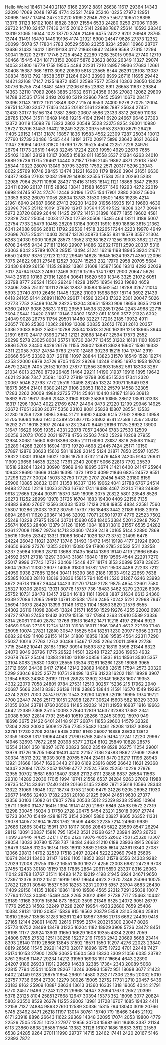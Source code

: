 Hello Wolrd
18461
3440
21187
6166
23912
8891
26638
11617
29364
14343
32090
17069
2048
19795
4774
22521
7499
25246
10225
27972
12951
30698
15677
17494
2473
20220
5199
22946
7925
25672
10651
28398
13376
31123
16102
1081
18828
3807
21554
6533
24280
9259
27006
11985
29732
14710
32457
17436
2415
20162
5141
22888
7867
25614
10593
28340
13319
31065
16044
1023
18770
3749
21496
6475
24222
9201
26948
28765
13744
31491
16470
1449
19196
4174
21921
6900
24647
9626
27373
12352
30099
15078
57
17804
2783
20529
5508
23255
8234
25981
10960
28707
13686
31433
16412
1391
19138
4117
21863
6842
24589
9568
27315
12294
30041
15020
32767
17746
2725
4542
22289
7268
25015
9994
27740
12719
30466
15445
424
18171
3150
20897
5876
23623
8602
26349
11327
29074
14053
31800
16779
1758
19505
4484
22231
7210
24957
9936
27683
12661
30408
15387
366
18113
3092
20839
5818
23565
8544
26291
28108
13087
30834
15813
792
18538
3517
21264
6243
23990
8969
26716
11695
29442
14421
32168
17147
2125
19872
4851
22598
7577
25324
10303
28050
13029
30776
15755
734
18481
3459
21206
6185
23932
8911
26658
11637
29384
14363
32110
17089
2068
3885
21632
6611
24358
9336
27083
12062
29809
14788
32535
17514
2493
20240
5219
22966
7945
25691
10670
28417
13396
31143
16122
1101
18848
3827
21574
6553
24300
9278
27025
12004
29751
14730
32477
17456
2435
20182
5161
22908
7887
25634
27451
12430
30177
15156
134
17881
2860
20607
5586
23333
8312
26059
11038
28785
13764
31511
16489
1468
19215
4194
21941
6920
24667
9646
27393
12372
30119
15098
76
17823
2802
20549
5528
23275
8254
26001
10980
28727
13706
31453
16432
18249
3228
20975
5953
23700
8679
26426
11405
29152
14131
31878
16857
1836
19583
4562
22309
7287
25034
10013
27760
12739
30486
15465
444
18191
3170
20917
5896
23642
8621
26368
11347
29094
14073
31820
16799
1778
19525
4504
22251
7229
24976
26794
11773
29519
14498
32245
17224
2203
19950
4929
22676
7655
25402
10381
28128
13107
30853
15832
811
18558
3537
21284
6263
24010
8989
26736
11715
29462
14440
32187
17166
2145
19892
4871
22618
7597
25344
10323
28070
13049
30795
32613
17592
2571
20317
5296
23043
8022
25769
10748
28495
13474
31221
16200
1179
18926
3904
21651
6630
24377
9356
27103
12082
29829
14808
32555
17534
2513
20260
5238
22985
7964
25711
10690
28437
13416
31163
16142
1121
18868
3847
21593
23411
8390
26137
11115
28862
13841
31588
16567
1546
19293
4272
22019
6998
24745
9724
27470
12449
30196
15175
154
17901
2880
20627
5606
23353
8332
26079
11058
28804
13783
31530
16509
1488
19235
4214
21961
6940
24687
9666
27413
29230
14209
31956
16935
1913
19660
4639
22386
7365
25112
10091
27838
12817
30564
15543
522
18268
3247
20994
5973
23720
8699
26446
11425
29172
14151
31898
16877
1855
19602
4581
22328
7307
25054
10033
27780
12759
30506
15485
464
18211
3189
5007
22754
7733
25479
10458
28205
13184
30931
15910
889
18636
3615
21362
6341
24088
9066
26813
11792
29539
14518
32265
17244
2223
19970
4949
22696
7675
25421
10400
28147
13126
30873
15852
831
18578
3557
21304
6283
24030
9009
10826
28573
13552
31298
16277
1256
19003
3982
21729
6708
24455
9434
27181
12160
29907
14886
32632
17611
2590
20337
5316
23063
8042
25789
10768
28515
13494
31241
16219
1198
18945
3924
21671
6650
24397
9376
27123
12102
29849
14828
16645
1624
19371
4350
22096
7075
24822
9801
27548
12527
30274
15253
232
17979
2958
20705
5684
23430
8409
26156
11135
28882
13861
31608
16587
1566
19313
4292
22039
7017
24764
9743
27490
12469
30216
15195
174
17921
2900
20647
5626
7443
25190
10169
27916
12894
30641
15620
599
18346
3325
21072
6051
23798
8777
26524
11503
29249
14228
31975
16954
1933
19680
4659
22406
7385
25132
10111
27858
12837
30583
15562
541
18288
3267
21014
5993
23740
8719
26466
11445
13262
31009
15988
967
18714
3692
21439
6418
24165
9144
26891
11870
29617
14596
32343
17322
2301
20047
5026
22773
7752
25499
10478
28225
13204
30951
15930
909
18656
3635
21381
6360
24107
9086
26833
11812
29559
14538
32285
17264
2243
4968
22715
7694
25441
10420
28167
13146
30893
15872
851
18598
3577
21323
6302
24049
9028
26775
11754
29501
14480
32227
17206
2185
19932
4911
22657
7636
25383
10362
28109
13088
30835
32652
17631
2610
20357
5336
23083
8062
25809
10788
28534
13513
31260
16239
1218
18965
3944
21691
6670
24417
9396
27143
12121
29868
14847
32594
17573
2552
20299
5278
23025
8004
25751
10730
28477
13455
31202
16181
1160
18907
3886
5703
23450
8429
26176
11155
28902
13881
31628
16607
1586
19332
4311
22058
7037
24784
9763
27510
12489
30236
15215
194
17941
2919
20666
5645
23392
8371
26118
11097
28844
13823
31570
16549
1528
19274
4253
22000
6979
24726
9705
11522
29269
14248
31995
16974
1953
19700
4679
22426
7405
25152
10130
27877
12856
30603
15582
561
18308
3287
21034
6013
23760
8739
26485
11464
29211
14190
31937
16916
1895
19642
4621
22368
7347
25094
10072
27819
12798
30545
15524
17341
2320
20067
5046
22793
7772
25519
10498
28245
13224
30971
15949
928
18675
3654
21401
6380
24127
9106
26853
11832
29579
14558
32305
17283
2262
20009
4988
22735
7714
25461
10440
28187
13166
30913
15892
870
18617
3596
21343
23160
8139
25886
10865
28612
13591
31338
16317
1296
19043
4022
21769
6747
24494
9473
27220
12199
29946
14925
32672
17651
2630
20377
5356
23103
8081
25828
10807
28554
13533
31280
16259
1238
18985
3964
21711
6690
24436
9415
27162
28980
13958
31705
16684
1663
19410
4389
22136
7115
24862
9841
27588
12567
30313
15292
271
18018
2997
20744
5723
23470
8449
26196
11175
28922
13900
31647
16626
1605
19352
4331
22078
7057
24804
9783
27530
12509
30256
32073
17052
2031
19778
4756
22503
7482
25229
10208
27955
12934
30681
15660
639
18386
3365
21111
6090
23837
8816
26563
11542
29289
14268
32015
16994
1973
19720
4698
22445
7424
25171
10150
27897
12876
30623
15602
581
18328
20145
5124
22871
7850
25597
10575
28322
13301
31048
16027
1006
18753
3732
21479
6458
24205
9184
26931
11909
29656
14635
32382
17361
2340
20087
5066
22813
7792
25539
10518
28264
13243
30990
15969
948
18695
3674
21421
6400
24147
25964
10943
28690
13669
31416
16395
1373
19120
4099
21846
6825
24572
9551
27298
12277
30024
15003
32750
17729
2707
20454
5433
23180
8159
25906
10885
28632
13611
31358
16337
1316
19062
4041
21788
6767
24514
9493
27240
12219
14036
31783
16762
1741
19488
4467
22214
7193
24939
9918
27665
12644
30391
15370
349
18096
3075
20822
5801
23548
8526
26273
11252
28999
13978
31725
16704
1683
19430
4409
22156
7135
24882
9860
27607
12586
30333
15312
17129
2108
19855
4834
22581
7560
25307
10286
28033
13012
30759
15737
716
18463
3442
21189
6168
23915
8894
26641
11620
29367
14346
32092
17071
2050
19797
4776
22523
7502
25249
10228
27975
12954
30701
15680
658
18405
3384
5201
22948
7927
25674
10653
28400
13379
31126
16105
1084
18831
3810
21557
6535
24282
9261
27008
11987
29734
14713
32460
17439
2418
20165
5144
22890
7869
25616
10595
28342
13321
31068
16047
1026
18773
3752
21499
6478
24224
26042
11021
28767
13746
31493
16472
1451
19198
4177
21924
6903
24650
9629
27376
12355
30101
15080
59
17806
2785
20532
5511
23258
8237
25984
10963
28710
13688
31435
16414
1393
19140
4119
21866
6845
24592
9571
27318
12297
30043
31861
16840
1819
19565
4544
22291
7270
25017
9996
27743
12722
30469
15448
427
18174
3153
20899
5878
23625
8604
26351
11330
29077
14056
31803
16782
1761
19508
4486
22233
7212
24959
9938
27685
12664
30411
15390
369
2186
19933
4912
22659
7638
25385
10363
28110
13089
30836
15815
794
18541
3520
21267
6246
23993
8972
26718
11697
29444
14423
32170
17149
2128
19875
4854
22601
7580
25327
10306
28052
13031
30778
15757
736
18483
3462
5279
23026
8005
25752
10731
28478
13457
31204
16183
1161
18908
3887
21634
6613
24360
9339
27086
12065
29812
14791
32538
17516
2495
20242
5221
22968
7947
25694
10673
28420
13399
31146
16125
1104
18850
3829
21576
6555
24302
26119
11098
28845
13824
31571
16550
1529
19276
4255
22002
6981
24727
9706
27453
12432
30179
15158
137
17884
2863
20610
5589
23336
8314
26061
11040
28787
13766
31513
16492
1471
19218
4197
21944
6923
24669
9648
27395
12374
14191
31938
16917
1896
19643
4622
22369
7348
25095
10074
27821
12800
30547
15525
504
18251
3230
20977
5956
23703
8682
26429
11408
29155
14134
31880
16859
1838
19585
4564
22311
7290
25037
10016
27763
12742
30489
15467
17285
2264
20011
4989
22736
7715
25462
10441
28188
13167
30914
15893
872
18619
3598
21344
6323
24070
9049
26796
11775
29522
14501
32248
17227
2206
19953
4932
22678
7657
25404
10383
28130
13109
30856
15835
814
18561
3540
5357
23104
8083
25830
10809
28555
13534
31281
16260
1239
18986
3965
21712
6691
24438
9417
27164
12142
29889
14868
32615
17594
2573
20320
5299
23046
8025
25772
10751
28498
13476
31223
16202
1181
18928
3907
21654
6633
24380
26197
11176
28923
13902
31649
16628
1607
19353
4332
22079
7058
24805
9784
27531
12510
30257
15236
215
17962
2940
20687
5666
23413
8392
26139
11118
28865
13844
31591
16570
1549
19295
4274
22021
7000
24747
9726
11543
29290
14269
32016
16995
1974
19721
4700
22447
7426
25173
10151
27898
12877
30624
15603
582
18329
3308
21055
6034
23781
8760
26506
11485
29232
14211
31958
16937
1916
19663
4642
22389
7368
25115
10093
27840
12819
14637
32383
17362
2341
20088
5067
22814
7793
25540
10519
28266
13245
30992
15970
949
18696
3675
21422
6401
24148
9127
26874
11853
29600
14579
32326
17304
2283
20030
5009
22756
7735
25482
10461
28208
13187
30934
32751
17730
2709
20456
5435
23181
8160
25907
10886
28633
13612
31359
16338
1317
19064
4043
21790
6768
24515
9494
27241
12220
29967
14946
32693
17672
2651
20398
5377
23124
8102
25849
10828
28575
13554
31301
350
18097
3076
20823
5802
23549
8528
26275
11254
29001
13979
31726
16705
1684
19431
4410
22157
7136
24883
9862
27609
12588
30334
15313
292
18039
3018
20765
5744
23491
8470
26217
11196
28943
13921
31668
16647
1626
3443
21190
6169
23916
8895
26642
11621
29368
14347
32094
17073
2052
19799
4777
22524
7503
25250
10229
27976
12955
30702
15681
660
18407
3386
21132
6111
23858
8837
26584
11563
29310
14289
32036
17015
1994
19741
21558
6537
24284
9263
27009
11988
29735
14714
32461
17440
2419
20166
5145
22892
7871
25618
10596
28343
13322
31069
16048
1027
18774
3753
21500
6479
24226
9205
26952
11930
29677
14656
32403
17382
2361
20108
21925
6904
24651
9630
27377
12356
30103
15082
61
17807
2786
20533
5512
23259
8238
25985
10964
28711
13690
31437
16416
1394
19141
4120
21867
6846
24593
9572
27319
12298
30045
15024
3
17750
2728
20475
5454
23201
25018
9997
27744
12723
30470
15449
428
18175
3154
20901
5880
23627
8605
26352
11331
29078
14057
31804
16783
1762
19509
4488
22235
7214
24960
9939
27686
12665
30412
15391
370
18117
3096
20843
5822
23569
8547
26294
28112
13091
30837
15816
795
18542
3521
21268
6247
23994
8973
26720
11699
29446
14425
32171
17150
2129
19876
4855
22602
7581
25328
10307
28054
13033
30780
15758
737
18484
3463
21210
6189
23936
8915
26662
28479
13458
31205
16184
1163
18910
3889
21635
6614
24361
9340
27087
12066
29813
14792
32539
17518
2497
20244
5222
22969
7948
25695
10674
28421
13400
31147
16126
1105
18852
3831
21578
6556
24303
9282
27029
12008
29755
31572
16551
1530
19277
4256
22003
6982
24729
9708
27455
12433
30180
15159
138
17885
2864
20611
5590
23337
8316
26063
11042
28788
13767
31514
16493
1472
19219
4198
21945
6924
24671
9650
27397
12376
30122
15101
16919
1897
19644
4623
22370
7349
25096
10075
27822
12801
30548
15527
506
18253
3231
20978
5957
23704
8683
26430
11409
29156
14135
31882
16861
1840
19586
4565
22312
7291
25038
10017
27764
12743
30490
15469
448
2265
20012
4991
22738
7717
25463
10442
28189
13168
30915
15894
873
18620
3599
21346
6325
24072
9051
26797
11776
29523
14502
32249
17228
2207
19954
4933
22680
7659
25406
10384
28131
13110
30857
15836
815
18562
20379
5358
23105
8084
25831
10810
28557
13536
31283
16261
1240
18987
3966
21713
6692
24439
9418
27165
12144
29891
14870
32616
17595
2574
20321
5300
23047
8026
25773
10752
28499
13478
31225
16204
1182
18929
3908
5726
23472
8451
26198
11177
28924
13903
31650
16629
1608
19355
4334
22081
7059
24806
9785
27532
12511
30258
15237
216
17963
2942
20689
5668
23414
8393
26140
11119
28866
13845
31592
16571
1550
19297
4276
22023
23840
8819
26566
11545
29291
14270
32017
16996
1975
19722
4701
22448
7427
25174
10153
27900
12879
30625
15604
583
18330
3309
21056
6035
23782
8761
26508
11487
29234
14212
31959
16938
1917
19664
4643
22390
24207
9186
26933
11912
29659
14638
32385
17364
2343
20089
5068
22815
7794
25541
10520
28267
13246
30993
15972
951
18698
3677
21423
6402
24149
9128
26875
11854
29601
14580
32327
17306
2285
20032
5010
22757
7736
9554
27300
12279
30026
15005
32752
17731
2710
20457
5436
23183
8162
25909
10887
28634
13613
31360
16339
1318
19065
4044
21791
6770
24517
9496
27243
12221
29968
14947
32694
17673
2652
20399
5378
23125
8104
25851
27668
12647
30394
15373
352
18098
3077
20824
5803
23550
8529
26276
11255
29002
13981
31728
16707
1685
19432
4411
22158
7137
24884
9863
27610
12589
30336
15315
294
18040
3019
20766
5745
23492
8471
26218
11197
13014
30761
15740
719
18466
3445
21192
6171
23918
8896
26643
11622
29369
14348
32095
17074
2053
19800
4779
22526
7505
25251
10230
27977
12956
30703
15682
661
18408
3387
21134
6113
23860
8838
26585
11564
13382
31128
16107
1086
18833
3812
21559
6538
24285
9264
27011
11990
29737
14715
32462
17441
2420
20167
5146
22893
7872
